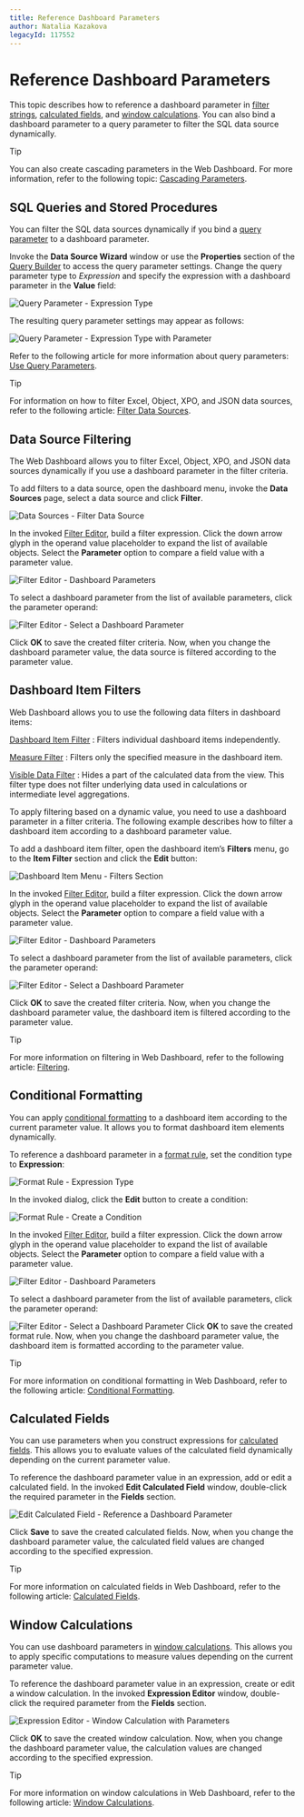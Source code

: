 ```yaml
---
title: Reference Dashboard Parameters
author: Natalia Kazakova
legacyId: 117552
---
```

# Reference Dashboard Parameters

This topic describes how to reference a dashboard parameter in [filter strings](#dashboard-item-filters), [calculated fields](#calculated-fields), and [window calculations](#window-calculations). You can also bind a dashboard parameter to a query parameter to filter the SQL data source dynamically.

>[!TIP]
>You can also create cascading parameters in the Web Dashboard. For more information, refer to the following topic: [Cascading Parameters](create-cascading-parameters.md).

## SQL Queries and Stored Procedures
 
You can filter the SQL data sources dynamically if you bind a [query parameter](../../provide-data/working-with-sql-data-sources//pass-query-parameters.md) to a dashboard parameter.

Invoke the **Data Source Wizard** window or use the **Properties** section of the [Query Builder](../../ui-elements/dialogs-and-wizards/query-builder.md) to access the query parameter settings. Change the query parameter type to *Expression* and specify the expression with a dashboard parameter in the **Value** field:

![Query Parameter - Expression Type](../../../../images/wdd-query-parameters-complex-expression.png)

The resulting query parameter settings may appear as follows:

![Query Parameter - Expression Type with Parameter](../../../../images/wdd-query-parameters-parameter-expression.png)

Refer to the following article for more information about query parameters: [Use Query Parameters](../../provide-data/working-with-sql-data-sources//pass-query-parameters.md).

>[!TIP]
>For information on how to filter Excel, Object, XPO, and JSON data sources, refer to the following article: [Filter Data Sources](../../provide-data/filter-data-sources.md).

## Data Source Filtering

The Web Dashboard allows you to filter Excel, Object, XPO, and JSON data sources dynamically if you use a dashboard parameter in the filter criteria.

To add filters to a data source, open the dashboard menu, invoke the **Data Sources** page, select a data source and click **Filter**.

![Data Sources - Filter Data Source](../../../../images/filter-data-source-with-parameter.png)

In the invoked [Filter Editor](../../ui-elements/dialogs-and-wizards/filter-editor.md), build a filter expression. Click the down arrow glyph in the operand value placeholder to expand the list of available objects. Select the **Parameter** option to compare a field value with a parameter value.

![Filter Editor - Dashboard Parameters](../../../../images/filter-editor-dashboard-parameter.png)

To select a dashboard parameter from the list of available parameters, click the parameter operand:

![Filter Editor - Select a Dashboard Parameter](../../../../images/filter-editor-dashboard-parameter-selection.png)

Click **OK** to save the created filter criteria. Now, when you change the dashboard parameter value, the data source is filtered according to the parameter value.

## Dashboard Item Filters

Web Dashboard allows you to use the following data filters in dashboard items:

[Dashboard Item Filter](../../data-shaping/filtering.md#dashboard-item-filter)
:    Filters individual dashboard items independently.

[Measure Filter](../../data-shaping/filtering.md#measure-filter)
:    Filters only the specified measure in the dashboard item.

[Visible Data Filter](../../data-shaping/filtering.md#visible-data-filter)
:     Hides a part of the calculated data from the view. This filter type does not filter underlying data used in calculations or intermediate level aggregations.

To apply filtering based on a dynamic value, you need to use a dashboard parameter in a filter criteria. The following example describes how to filter a dashboard item according to a dashboard parameter value. 

To add a dashboard item filter, open the dashboard item’s **Filters** menu, go to the **Item Filter** section and click the **Edit** button:

![Dashboard Item Menu - Filters Section](../../../../images/wdd-invoke-filter-editor124630.png)

In the invoked [Filter Editor](../../ui-elements/dialogs-and-wizards/filter-editor.md), build a filter expression. Click the down arrow glyph in the operand value placeholder to expand the list of available objects. Select the **Parameter** option to compare a field value with a parameter value.

![Filter Editor - Dashboard Parameters](../../../../images/filter-editor-dashboard-parameter.png)

To select a dashboard parameter from the list of available parameters, click the parameter operand:

![Filter Editor - Select a Dashboard Parameter](../../../../images/filter-editor-dashboard-parameter-selection.png)

Click **OK** to save the created filter criteria. Now, when you change the dashboard parameter value, the dashboard item is filtered according to the parameter value.

>[!TIP]
>For more information on filtering in Web Dashboard, refer to the following article: [Filtering](../../data-shaping/filtering.md).

## Conditional Formatting

You can apply [conditional formatting](../../appearance-customization/conditional-formatting.md) to a dashboard item according to the current parameter value. It allows you to format dashboard item elements dynamically.

To reference a dashboard parameter in a [format rule](../../appearance-customization/conditional-formatting.md#create-a-format-rule), set the condition type to **Expression**:

![Format Rule - Expression Type](../../../../images/expression-type-conditional-formatting.png)

In the invoked dialog, click the **Edit** button to create a condition:

![Format Rule - Create a Condition](../../../../images/conditional-formatting-create-expression-rule.png)

In the invoked [Filter Editor](../../ui-elements/dialogs-and-wizards/filter-editor.md), build a filter expression. Click the down arrow glyph in the operand value placeholder to expand the list of available objects. Select the **Parameter** option to compare a field value with a parameter value.

![Filter Editor - Dashboard Parameters](../../../../images/filter-editor-dashboard-parameter.png)

To select a dashboard parameter from the list of available parameters, click the parameter operand:

![Filter Editor - Select a Dashboard Parameter](../../../../images/filter-editor-dashboard-parameter-selection.png)
Click **OK** to save the created format rule. Now, when you change the dashboard parameter value, the dashboard item is formatted according to the parameter value.

>[!TIP]
>For more information on conditional formatting in Web Dashboard, refer to the following article: [Conditional Formatting](../../appearance-customization/conditional-formatting.md).

## Calculated Fields

You can use parameters when you construct expressions for [calculated fields](../../provide-data/calculated-fields.md). This allows you to evaluate values of the calculated field dynamically depending on the current parameter value.

To reference the dashboard parameter value in an expression, add or edit a calculated field. In the invoked **Edit Calculated Field** window, double-click the required parameter in the **Fields** section.

![Edit Calculated Field - Reference a Dashboard Parameter](../../../../images/wdd-parameters-calculated-field126509.png)

Click **Save** to save the created calculated fields. Now, when you change the dashboard parameter value, the calculated field values are changed according to the specified expression.

>[!TIP]
>For more information on calculated fields in Web Dashboard, refer to the following article: [Calculated Fields](../../provide-data/calculated-fields.md).

## Window Calculations

You can use dashboard parameters in [window calculations](../../data-analysis/calculations.md). This allows you to apply specific computations to measure values depending on the current parameter value.

To reference the dashboard parameter value in an expression, create or edit a window calculation. In the invoked **Expression Editor** window, double-click the required parameter from the **Fields** section.

![Expression Editor - Window Calculation with Parameters](../../../../images/wdd-parameters-window-calculations126562.png)

Click **OK** to save the created window calculation. Now, when you change the dashboard parameter value, the calculation values are changed according to the specified expression.

>[!TIP]
>For more information on window calculations in Web Dashboard, refer to the following article: [Window Calculations](../../data-analysis/calculations.md).
